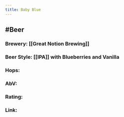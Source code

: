 ```yaml
---
title: Baby Blue
---
```


## #Beer
### Brewery: [[Great Notion Brewing]]

### Beer Style: [[IPA]] with Blueberries and Vanilla

### Hops: 

### AbV: 

### Rating: 

### Link: 
